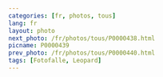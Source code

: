 ```yaml
---
categories: [fr, photos, tous]
lang: fr
layout: photo
next_photo: /fr/photos/tous/P0000438.html
picname: P0000439
prev_photo: /fr/photos/tous/P0000440.html
tags: [Fotofalle, Leopard]
---
```

